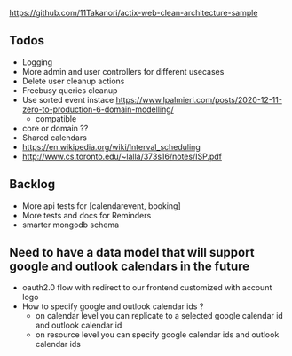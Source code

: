 https://github.com/11Takanori/actix-web-clean-architecture-sample

## Todos


- Logging
- More admin and user controllers for different usecases
- Delete user cleanup actions
- Freebusy queries cleanup
- Use sorted event instace https://www.lpalmieri.com/posts/2020-12-11-zero-to-production-6-domain-modelling/
    - compatible
- core or domain ??
- Shared calendars
- https://en.wikipedia.org/wiki/Interval_scheduling
- http://www.cs.toronto.edu/~lalla/373s16/notes/ISP.pdf

## Backlog

- More api tests for [calendarevent, booking]
- More tests and docs for Reminders
- smarter mongodb schema

## Need to have a data model that will support google and outlook calendars in the future

- oauth2.0 flow with redirect to our frontend customized with account logo
- How to specify google and outlook calendar ids ?
  - on calendar level you can replicate to a selected google calendar id and outlook calendar id
  - on resource level you can specify google calendar ids and outlook calendar ids
